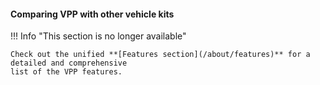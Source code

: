 #### Comparing VPP with other vehicle kits

!!! Info "This section is no longer available"

	Check out the unified **[Features section](/about/features)** for a detailed and comprehensive
	list of the VPP features.